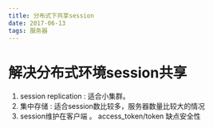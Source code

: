 ```yaml
---
title: 分布式下共享session
date: 2017-06-13
tags: 服务器
---
```

# 解决分布式环境session共享

1. session replication : 适合小集群。
2. 集中存储 : 适合session数比较多，服务器数量比较大的情况
3. session维护在客户端 。 access_token/token 缺点安全性
